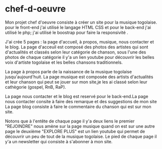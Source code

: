 # chef-d-oeuvre
Mon projet chef d'oeuvre consiste à créer un site pour la musique togolaise.
pour le front-end j'ai utilisé le langage HTML CSS  et pour le back-end j'ai utilisé le php; j'ai utilisé le boostrap pour faire la responsivité .

J'ai crée 5 pages : la page d'accueil, à propos, musique, nous contacter et le blog.
  La page d'acceuil est composé des photos des artistes qui sont d'actualités et classés selon  leur catégorie de chanson, sous l'une des photos de chaque catégorie il y'a un lien youtube pour découvrir les belles voix d'artiste togolaise et les belles chansons traditionnels.

  La page à propos parle de la naissance de la musique togolaise jusqu'aujourd'huit.
  La page musique est composée des artists d'actualités et leur chanson qui peut se jouer sur mon site,je les ai classé selon leur cathègorie (gospel, RnB, RaP). 

La page nous contacter et le blog est reservé pour le back-end.La page nous contacter consite à faire des remarque et des suggestions de mon site
La page blog consiste à faire le commentaire du chanson qui est sur mon site.

Notons que à l'entête de chaque page il y'a deux liens le premier "REJOINDRE"  nous amène sur la page musique quand on est sur une autre page le deuxième "EXPLORE PLUS" est un lien youtube qui permet de découvrir un peu de tout de la musique togolaise. Le  pied de chaque page il y'a un newsletter qui consiste à s'abonner à mon site.
